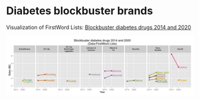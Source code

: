 # Diabetes blockbuster brands

Visualization of FirstWord Lists: [Blockbuster diabetes drugs 2014 and 2020](http://www.firstwordpharma.com/node/1282421#axzz3ZoYrDX18)

![blockbusters](https://github.com/tpall/Diabetesblockbusters/blob/master/Diabetesblockbusters.png)
